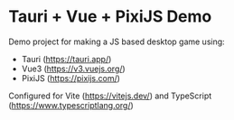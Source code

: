 # Tauri + Vue + PixiJS Demo

Demo project for making a JS based desktop game using:

- Tauri (https://tauri.app/)
- Vue3 (https://v3.vuejs.org/)
- PixiJS (https://pixijs.com/)

Configured for Vite (https://vitejs.dev/) and TypeScript (https://www.typescriptlang.org/)
